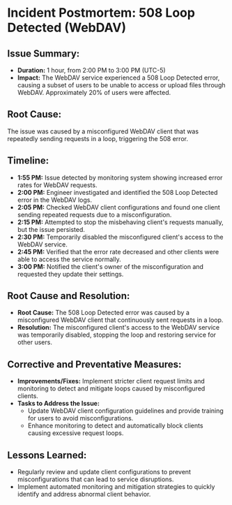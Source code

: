 # Incident Postmortem: 508 Loop Detected (WebDAV)

## Issue Summary:
- **Duration:** 1 hour, from 2:00 PM to 3:00 PM (UTC-5)
- **Impact:** The WebDAV service experienced a 508 Loop Detected error, causing a subset of users to be unable to access or upload files through WebDAV. Approximately 20% of users were affected.

## Root Cause:
The issue was caused by a misconfigured WebDAV client that was repeatedly sending requests in a loop, triggering the 508 error.

## Timeline:
- **1:55 PM:** Issue detected by monitoring system showing increased error rates for WebDAV requests.
- **2:00 PM:** Engineer investigated and identified the 508 Loop Detected error in the WebDAV logs.
- **2:05 PM:** Checked WebDAV client configurations and found one client sending repeated requests due to a misconfiguration.
- **2:15 PM:** Attempted to stop the misbehaving client's requests manually, but the issue persisted.
- **2:30 PM:** Temporarily disabled the misconfigured client's access to the WebDAV service.
- **2:45 PM:** Verified that the error rate decreased and other clients were able to access the service normally.
- **3:00 PM:** Notified the client's owner of the misconfiguration and requested they update their settings.

## Root Cause and Resolution:
- **Root Cause:** The 508 Loop Detected error was caused by a misconfigured WebDAV client that continuously sent requests in a loop.
- **Resolution:** The misconfigured client's access to the WebDAV service was temporarily disabled, stopping the loop and restoring service for other users.

## Corrective and Preventative Measures:
- **Improvements/Fixes:** Implement stricter client request limits and monitoring to detect and mitigate loops caused by misconfigured clients.
- **Tasks to Address the Issue:**
  - Update WebDAV client configuration guidelines and provide training for users to avoid misconfigurations.
  - Enhance monitoring to detect and automatically block clients causing excessive request loops.

## Lessons Learned:
- Regularly review and update client configurations to prevent misconfigurations that can lead to service disruptions.
- Implement automated monitoring and mitigation strategies to quickly identify and address abnormal client behavior.
